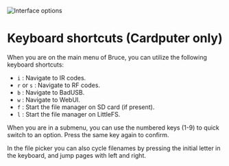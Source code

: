 ![Interface options](https://raw.githubusercontent.com/pr3y/Bruce/main/media/pic3.png)

# Keyboard shortcuts (Cardputer only)

When you are on the main menu of Bruce, you can utilize the following keyboard shortcuts:

- `i` : Navigate to IR codes.
- `r` or `s` : Navigate to RF codes.
- `b` : Navigate to BadUSB.
- `w` : Navigate to WebUI.
- `f` : Start the file manager on SD card (if present).
- `l` : Start the file manager on LittleFS.

When you are in a submenu, you can use the numbered keys (1-9) to quick switch to an option. Press the same key again to confirm.

In the file picker you can also cycle filenames by pressing the initial letter in the keyboard, and jump pages with left and right.
